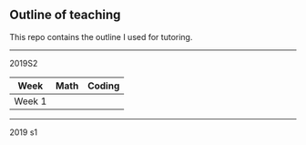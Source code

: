 ## Outline of teaching 

This repo contains the outline I used for tutoring. 

___

2019S2 

| Week  | Math  | Coding |
| ----- |:-----:| ------:|
| Week 1|       |        |




___ 

2019 s1 

